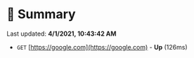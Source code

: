 # 📖 Summary
Last updated: **4/1/2021, 10:43:42 AM**

- `GET` [https://google.com](https://google.com) - **Up** (126ms)
